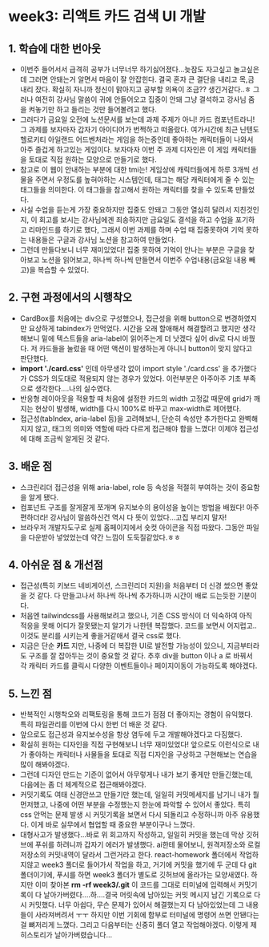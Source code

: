 # week3: 리액트 카드 검색 UI 개발

## 1. 학습에 대한 번아웃

- 이번주 들어서서 급격히 공부가 너무너무 하기싫어졌다...늦잠도 자고싶고 놀고싶은데 그러면 안돼는거 알면서 마음이 잘 안잡힌다. 결국 혼자 큰 결단을 내리고 목,금 내리 잤다. 확실히 자니까 정신이 맑아지고 공부할 의욕이 조금?? 생긴거같다..ㅎ 그러나 여전히 강사님 말씀이 귀에 안들어오고 집중이 안돼 그냥 결석하고 강사님 줌을 켜놓기만 하고 들리는 것만 들어볼려고 했다.
- 그러다가 금요일 오전에 노션문서를 보는데 과제 주제가 아니! 카드 컴포넌트라니! 그 과제를 보자마자 갑자기 아이디어가 번쩍하고 떠올랐다. 여가시간에 최근 닌텐도 헬로키티 아일랜드 어드벤처라는 게임을 하는중인데 좋아하는 캐릭터들이 나와서 아주 즐겁게 하고있는 게임이다. 보자마자 이번 주 과제 디자인은 이 게임 캐릭터들을 토대로 직접 원하는 모양으로 만들기로 했다.
- 참고로 이 웹이 안내하는 부분에 대한 tmi는! 게임상에 캐릭터들에게 하루 3개씩 선물을 주면서 우정도를 높혀야하는 시스템인데, 태그는 해당 캐릭터에게 줄 수 있는 태그들을 의미한다. 이 태그들을 참고해서 원하는 캐릭터를 찾을 수 있도록 만들었다.
- 사실 수업을 듣는게 가장 중요하지만 집중도 안돼고 그동안 열심히 달려서 지친것인지, 이 회고를 보시는 강사님에겐 죄송하지만 금요일도 결석을 하고 수업을 포기하고 리마인드를 하기로 했다, 그래서 이번 과제를 하며 수업 때 집중못하여 기억 못하는 내용들은 구글과 강사님 노션을 참고하여 만들었다.
- 그런데 만들다보니 너무 재미있었다! 집중 못하여 기억이 안나는 부분은 구글을 찾아보고 노션을 읽어보고, 하나씩 하나씩 만들면서 이번주 수업내용(금요일 내용 빼고)을 복습할 수 있었다.

## 2. 구현 과정에서의 시행착오

- CardBox를 처음에는 div으로 구성했으나, 접근성을 위해 button으로 변경하였지만 요상하게 tabindex가 안먹었다. 시간을 오래 할애해서 해결할려고 했지만 생각해보니 밑에 텍스트들을 aria-label이 읽어주는게 더 낫겠다 싶어 div로 다시 바꿨다. 저 카드들을 눌렀을 때 어떤 액션이 발생하는게 아니니 button이 맞지 않다고 판단했다.
- **import './card.css'** 인데 아무생각 없이 import style './card.css' 을 추가했다가 CSS가 의도대로 적용되지 않는 경우가 있었다. 이런부분은 아주아주 기초 부족으로 생각한다....나의 실수였다.
- 반응형 레이아웃을 적용할 때 처음에 설정한 카드의 width 고정값 때문에 grid가 깨지는 현상이 발생해, width를 다시 100%로 바꾸고 max-width로 제어했다.
- 접근성(tabIndex, aria-label 등)을 고려해보니, 단순히 속성만 추가한다고 완벽해지지 않고, 태그의 의미와 역할에 따라 다르게 접근해야 함을 느꼈다! 이제야 접근성에 대해 조금씩 알게된 것 같다.

## 3. 배운 점

- 스크린리더 접근성을 위해 aria-label, role 등 속성을 적절히 부여하는 것이 중요함을 알게 됐다.
- 컴포넌트 구조를 잘게잘게 쪼개며 유지보수의 용이성을 높이는 방법을 배웠다! 아주 편하더라! 강사님이 말씀하신건 역시 다 뜻이 있었다...고집 부리지 말자!
- 브라우저 개발자도구로 실제 홈페이지에서 숏컷 아이콘을 직접 따왔다. 그동안 파일을 다운받아 넣었었는데 약간 느낌이 도둑질같았다.ㅎㅎ

## 4. 아쉬운 점 & 개선점

- 접근성(특히 키보드 네비게이션, 스크린리더 지원)을 처음부터 더 신경 썼으면 좋았을 것 같다. 다 만들고나서 하나씩 하나씩 추가하니까 시간이 배로 드는듯한 기분이다.
- 처음엔 tailwindcss를 사용해보려고 했으나, 기존 CSS 방식이 더 익숙하여 아직 적응을 못해 어디가 잘못됐는지 알기가 나한텐 복잡했다. 코드를 보면서 어지럽고..이것도 분리를 시키는게 좋을거같애서 결국 css로 했다.
- 지금은 단순 **카드** 지만, 나중에 더 복잡한 UI로 발전할 가능성이 있으니, 지금부터라도 구조를 잘 잡아두는 것이 중요할 것 같다. 추후 div을 button 이나 a 로 바꿔서 각 캐릭터 카드를 클릭시 다양한 이벤트들이나 페이지이동이 가능하도록 해야겠다.

## 5. 느낀 점

- 반복적인 시행착오와 리팩토링을 통해 코드가 점점 더 좋아지는 경험이 유익했다. 특히 파일관리를 이번에 다시 한번 더 배운 것 같다.
- 앞으로도 접근성과 유지보수성을 항상 염두에 두고 개발해야겠다고 다짐했다.
- 확실히 원하는 디자인을 직접 구현해보니 너무 재미있었다! 앞으로도 이런식으로 내가 좋아하는 캐릭터나 사물들을 토대로 직접 디자인을 구상하고 구현해보는 연습을 많이 해봐야겠다.
- 그런데 디자인 만드는 기준이 없어서 아무렇게나 내가 보기 좋게만 만들긴했는데, 다음에는 좀 더 체계적으로 접근해봐야겠다.
- 커밋기록도 여태 신경안쓰고 만들기만 했는데, 일일히 커밋메세지를 남기니 내가 뭘 먼저했고, 나중에 어떤 부분을 수정했는지 한눈에 파악할 수 있어서 좋았다. 특히 css 안먹는 문제 발생 시 커밋기록을 보면서 다시 되돌리고 수정하니까 아주 유용했다. 이게 바로 실무에서 협업할 때 중요한 부분이구나 느꼈다.
- 대형사고가 발생했다...바로 위 회고까지 작성하고, 일일히 커밋을 했는데 막상 깃허브에 푸쉬를 하려니까 갑자기 에러가 발생했다. ai한테 물어보니, 원격저장소와 로컬저장소의 커밋내역이 달라서 그런거라고 한다. react-homework 폴더에서 작업하지않고 week3 폴더로 들어가서 작업을 하고, 거기에 커밋을 했기에 두 군데 다 git 폴더이기에, 푸시를 하면 week3 폴더가 별도로 깃허브에 올라가는 모양새였다. 하지만 이미 찾아본 **rm -rf week3/.git** 이 코드를 그대로 터미널에 입력해서 커밋기록이 다 날아가버렸다....하....결국 머릿속에 남아있는 커밋 메시지 남긴 기록으로 다시 커밋했다. 너무 아쉽다, 무슨 문제가 있어서 해결했는지 다 남아있었는데 그 내용들이 사라져버려서 ㅜㅜ 하지만 이번 기회에 함부로 터미널에 명령어 쓰면 안됀다는걸 뼈저리게 느꼈다. 그리고 다음부터는 신중히 폴더 열고 작업해야겠다. 이렇게 제 히스토리가 날아가버렸습니다...
